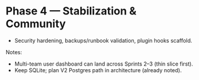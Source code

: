 # Phase 4 — Stabilization & Community

- Security hardening, backups/runbook validation, plugin hooks scaffold.

Notes:

- Multi-team user dashboard can land across Sprints 2–3 (thin slice first).
- Keep SQLite; plan V2 Postgres path in architecture (already noted).
